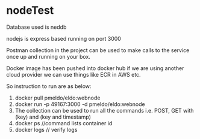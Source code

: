 # nodeTest

Database used is neddb

nodejs is express based running on port 3000

Postman collection in the project can be used to make calls to the service once up and running on your box.

Docker image has been pushed into docker hub if we are using another cloud provider we can use things like ECR in AWS etc.

So instruction to run are as below:
1. docker pull pmeldo/eldo:webnode
2. docker run -p 49167:3000 -d pmeldo/eldo:webnode 
3. The collection can be used to run all the commands i.e. POST, GET with (key) and  (key and timestamp)
4. docker ps //command lists container id
5. docker logs <container id> // verify logs
